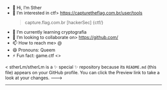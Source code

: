 - 👋 Hi, I’m Sther
- 👀 I’m interested in ctf>
  https://capturetheflag.com.br/user/tools
  >capture.flag.com.br
  >[hackerSec]
  >{ctf/}
- 🌱 I’m currently learning cryptografia
- 💞️ I’m looking to collaborate on> https://github.com/
- 📫 How to reach me> @
- 😄 Pronouns: Queem
- ⚡ Fun fact: game.ctf
  <>

<<!---
--->
stherLm/stherLm is a ✨ special ✨ repository because its `README.md` (this file) appears on your GitHub profile.
You can click the Preview link to take a look at your changes.
--->
[](url)
****
<style>
      .user-mention[href$="/stherLm"] {
        color: var(--color-user-mention-fg);
        background-color: var(--bgColor-attention-muted, var(--color-attention-subtle));
        border-radius: 2px;
        margin-left: -2px;
        margin-right: -2px;
      }
      .user-mention[href$="/stherLm"]:before,
      .user-mention[href$="/stherLm"]:after {
        content: '';
        display: inline-block;
        width: 2px;
        
  <script type="application/json" id="client-env">{"locale":"en","featureFlags":src="https://github.githubassets.com/assets/react-code-view-3973629ccc98.js"></script>
<link crossorigin="anonymous" media="all" rel="stylesheet" href="https://github.githubassets.com/assets/primer-react.15cd31c9abb097fd5bbe.module.css" />
<link crossorigin="anonymous" media="all" rel="stylesheet" href="https://github.githubassets.com/assets/react-code-view.ab7d8fac328c00e5e0cc.module.css" />
